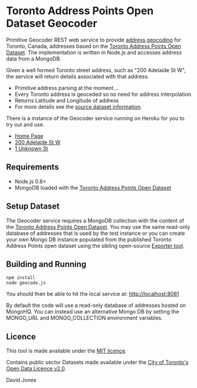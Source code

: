 Toronto Address Points Open Dataset Geocoder
============================================

Primitive Geocoder REST web service to provide [address geocoding](http://en.wikipedia.org/wiki/Geocoding) for Toronto, Canada, addresses based on the [Toronto Address Points Open Dataset](http://www1.toronto.ca/wps/portal/open_data/open_data_item_details?vgnextoid=91415f9cd70bb210VgnVCM1000003dd60f89RCRD&vgnextchannel=6e886aa8cc819210VgnVCM10000067d60f89RCRD). The implementation is written in Node.js and accesses address data from a MongoDB.

Given a well formed Toronto street address, such as "200 Adelaide St W", the service will return details associated with that address.
* Primitive address parsing at the moment....
* Every Toronto address is geoceded so no need for address interpolation
* Returns Latitude and Longitude of address
* For more details see the [source dataset information](http://www1.toronto.ca/wps/portal/open_data/open_data_item_details?vgnextoid=91415f9cd70bb210VgnVCM1000003dd60f89RCRD&vgnextchannel=6e886aa8cc819210VgnVCM10000067d60f89RCRD). 

There is a instance of the Geocoder service running on Heroku for you to try out and use.
* [Home Page](http://toronto-addresspoints-geocoder.herokuapp.com/) 
* [200 Adelaide St W](http://toronto-addresspoints-geocoder.herokuapp.com/locations?q=200%20Adelaide%20St%20W)
* [1 Unknown St](http://toronto-addresspoints-geocoder.herokuapp.com/locations?q=1%20Unknown%20St%)


Requirements
------------

* Node.js 0.8+
* MongoDB loaded with the [Toronto Address Points Open Dataset](http://www1.toronto.ca/wps/portal/open_data/open_data_item_details?vgnextoid=91415f9cd70bb210VgnVCM1000003dd60f89RCRD&vgnextchannel=6e886aa8cc819210VgnVCM10000067d60f89RCRD) 


Setup Dataset
-------------

The Geocoder service requires a MongoDB collection with the content of the [Toronto Address Points Open Dataset](http://www1.toronto.ca/wps/portal/open_data/open_data_item_details?vgnextoid=91415f9cd70bb210VgnVCM1000003dd60f89RCRD&vgnextchannel=6e886aa8cc819210VgnVCM10000067d60f89RCRD). You may use the same read-only database of addresses that is used by the test instance or you can create your own Mongo DB instance populated from the published Toronto Address Points open dataset using the sibling open-source [Exporter tool](https://github.com/Intelliware/torontoopendata-addresspoints-exporter).


Building and Running
--------------------

    npm install
    node geocode.js

You should then be able to hit the local service at: [http://localhost:8081](http://localhost:8081)

By default the code will use a read-only database of addresses hosted on MongoHQ. You can instead use an alternative Mongo DB by setting the MONGO_URL and MONGO_COLLECTION environment variables.


Licence
-------

This tool is made available under the [MIT licence](https://github.com/Intelliware/torontoopendata-addresspoints-geocoder/blob/master/LICENSE).

Contains public sector Datasets made available under the [City of Toronto's Open Data Licence v2.0](http://www1.toronto.ca/wps/portal/open_data/open_data_fact_sheet_details?vgnextoid=59986aa8cc819210VgnVCM10000067d60f89RCRD).



David Jones
